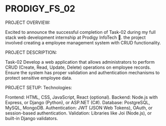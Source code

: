# PRODIGY_FS_02
PROJECT OVERVIEW:

Excited to announce the successful completion of Task-02 during my full stack web development internship at Prodigy InfoTech 🚀. the project involved creating a employee management system with CRUD functionality.

PROJECT DESCRIPTION:

Task-02 Develop a web application that allows administrators to perform CRUD (Create, Read, Update, Delete) operations on employee records. Ensure the system has proper validation and authentication mechanisms to protect sensitive employee data.

PROJECT SETUP: Technologies:

Frontend: HTML, CSS, JavaScript, React (optional). Backend: Node.js with Express, or Django (Python), or ASP.NET (C#). Database: PostgreSQL, MySQL, MongoDB. Authentication: JWT (JSON Web Tokens), OAuth, or session-based authentication. Validation: Libraries like Joi (Node.js), or built-in Django validators.
